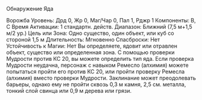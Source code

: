 
Обнаружение Яда

Ворожба
Уровень: Дрд 0, Жр 0, Маг/Чар 0, Пал 1,
Рджр 1
Компоненты: В, С
Время Активации: 1 стандартн. действ.
Диапазон: Ближний (7,5 м+1,5 м/2 ур.)
Цель или Зона: Одно существо, один
объект, или куб со стороной 1,5 м
Длительность: Мгновенно
Спасброски: Нет
Устойчивость к Магии: Нет
Вы определяете, ядовит или отравлен
объект, существо или определенная
зона. С помощью проверки Мудрости
против КС 20, вы можете определить
тип яда. Если проверка Мудрости неудачна, персонаж с навыком Ремесло
(алхимия) можете попытаться пройти
его против КС 20, или пройти проверку Ремесла (алхимия) вместо проверки
Мудрости.
Заклинание может преодолевать барьеры, однако ему не пройти сквозь 0,3
м камня, 2,5 см. металла, тонкий слой
свинца или 0,9 м дерева или грязи.